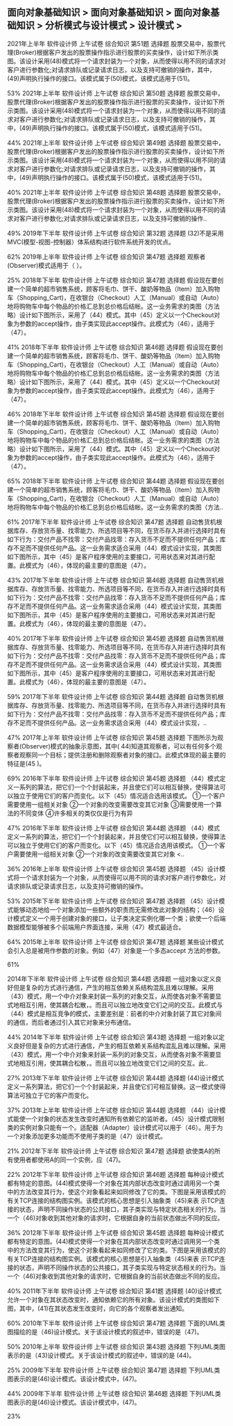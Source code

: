 ## 面向对象基础知识 > 面向对象基础知识 > 面向对象基础知识 > 分析模式与设计模式 > 设计模式 > 


  2021年上半年
   软件设计师
   上午试卷 综合知识	第51题
选择题	
股票交易中，股票代理(Broker)根据客户发出的股票操作指示进行股票的买卖操作，设计如下所示类图。该设计采用(48)模式将一个请求封装为一个对象，从而使得以用不同的请求对客户进行参数化;对请求排队或记录请求日志，以及支持可撤销的操作，其中，(49)声明执行操作的接口。该模式属于(50)模式，该模式适用于(51)。

53%
   2021年上半年
   软件设计师
   上午试卷 综合知识	第50题
选择题	
股票交易中，股票代理(Broker)根据客户发出的股票操作指示进行股票的买卖操作，设计如下所示类图。该设计采用(48)模式将一个请求封装为一个对象，从而使得以用不同的请求对客户进行参数化;对请求排队或记录请求日志，以及支持可撤销的操作，其中，(49)声明执行操作的接口。该模式属于(50)模式，该模式适用于(51)。

44%
   2021年上半年
   软件设计师
   上午试卷 综合知识	第49题
选择题	
股票交易中，股票代理(Broker)根据客户发出的股票操作指示进行股票的买卖操作，设计如下所示类图。该设计采用(48)模式将一个请求封装为一个对象，从而使得以用不同的请求对客户进行参数化;对请求排队或记录请求日志，以及支持可撤销的操作，其中，(49)声明执行操作的接口。该模式属于(50)模式，该模式适用于(51)。

40%
   2021年上半年
   软件设计师
   上午试卷 综合知识	第48题
选择题	
股票交易中，股票代理(Broker)根据客户发出的股票操作指示进行股票的买卖操作，设计如下所示类图。该设计采用(48)模式将一个请求封装为一个对象，从而使得以用不同的请求对客户进行参数化;对请求排队或记录请求日志，以及支持可撤销的操作..

49%
   2019年下半年
   软件设计师
   上午试卷 综合知识	第32题
选择题	
(32)不是采用MVC(模型-视图-控制器）体系结构进行软件系统开发的优点。

62%
   2019年上半年
   软件设计师
   上午试卷 综合知识	第47题
选择题	
观察者(Observer)模式适用于（ ）。

25%
   2018年下半年
   软件设计师
   上午试卷 综合知识	第47题
选择题	
假设现在要创建一个简单的超市销售系统，顾客将毛巾、饼干、酸奶等物品（Item）加入购物车（Shopping_Cart)，在收银台（Checkout）人工（Manual）或自动（Auto）地将购物车中每个物品的价格汇总到总价格后结帐。这一业务需求的类图（方法略）设计如下图所示，采用了（44）模式。其中（45）定义以一个Checkout对象为参数的accept操作，由子类实现此accept操作。此模式为（46），适用于（47）。

41%
   2018年下半年
   软件设计师
   上午试卷 综合知识	第46题
选择题	
假设现在要创建一个简单的超市销售系统，顾客将毛巾、饼干、酸奶等物品（Item）加入购物车（Shopping_Cart)，在收银台（Checkout）人工（Manual）或自动（Auto）地将购物车中每个物品的价格汇总到总价格后结帐。这一业务需求的类图（方法略）设计如下图所示，采用了（44）模式。其中（45）定义以一个Checkout对象为参数的accept操作，由子类实现此accept操作。此模式为（46），适用于（47）。

46%
   2018年下半年
   软件设计师
   上午试卷 综合知识	第45题
选择题	
假设现在要创建一个简单的超市销售系统，顾客将毛巾、饼干、酸奶等物品（Item）加入购物车（Shopping_Cart)，在收银台（Checkout）人工（Manual）或自动（Auto）地将购物车中每个物品的价格汇总到总价格后结帐。这一业务需求的类图（方法略）设计如下图所示，采用了（44）模式。其中（45）定义以一个Checkout对象为参数的accept操作，由子类实现此accept操作。此模式为（46），适用于（47）。

65%
   2018年下半年
   软件设计师
   上午试卷 综合知识	第44题
选择题	
假设现在要创建一个简单的超市销售系统，顾客将毛巾、饼干、酸奶等物品（Item）加入购物车（Shopping_Cart)，在收银台（Checkout）人工（Manual）或自动（Auto）地将购物车中每个物品的价格汇总到总价格后结帐。这一业务需求的类图（方法..

61%
   2017年下半年
   软件设计师
   上午试卷 综合知识	第47题
选择题	
自动售货机根据库存、存放货币量、找零能力、所选项目等不同，在货币存入并进行选择时具有如下行为：交付产品不找零：交付产品找零：存入货币不足而不提供任何产品；库存不足而不提供任何产品。这一业务需求适合采用（44）模式设计实现，其类图如下图所示，其中（45）是客户程序使用的主要接口，可用状态来对其进行配置。此模式为（46），体现的最主要的意图是（47）。

43%
   2017年下半年
   软件设计师
   上午试卷 综合知识	第46题
选择题	
自动售货机根据库存、存放货币量、找零能力、所选项目等不同，在货币存入并进行选择时具有如下行为：交付产品不找零：交付产品找零：存入货币不足而不提供任何产品；库存不足而不提供任何产品。这一业务需求适合采用（44）模式设计实现，其类图如下图所示，其中（45）是客户程序使用的主要接口，可用状态来对其进行配置。此模式为（46），体现的最主要的意图是（47）。

40%
   2017年下半年
   软件设计师
   上午试卷 综合知识	第45题
选择题	
自动售货机根据库存、存放货币量、找零能力、所选项目等不同，在货币存入并进行选择时具有如下行为：交付产品不找零：交付产品找零：存入货币不足而不提供任何产品；库存不足而不提供任何产品。这一业务需求适合采用（44）模式设计实现，其类图如下图所示，其中（45）是客户程序使用的主要接口，可用状态来对其进行配置。此模式为（46），体现的最主要的意图是（47）。

59%
   2017年下半年
   软件设计师
   上午试卷 综合知识	第44题
选择题	
自动售货机根据库存、存放货币量、找零能力、所选项目等不同，在货币存入并进行选择时具有如下行为：交付产品不找零：交付产品找零：存入货币不足而不提供任何产品；库存不足而不提供任何产品。这一业务需求适合采用（44）模式设计实现，..

47%
   2017年上半年
   软件设计师
   上午试卷 综合知识	第45题
选择题	
下图所示为观察者(Observer)模式的抽象示意图，其中( 44)知道其观察者，可以有任何多个观察者观察同一个目标；提供注册和删除观察者对象的接口。此模式体现的最主要的特征是(45 )。

69%
   2016年下半年
   软件设计师
   上午试卷 综合知识	第45题
选择题	
（44）模式定义一系列的算法，把它们一个个封装起来，并且使它们可以相互替换，使得算法可以独立于使用它们的客户而变化。以下（45）情况适合选用该模式。
①一个客户需要使用一组相关对象
②一个对象的改变需要改变其它对象
③需要使用一个算法的不同变体
④许多相关的类仅仅是行为有异

47%
   2016年下半年
   软件设计师
   上午试卷 综合知识	第44题
选择题	
（44）模式定义一系列的算法，把它们一个个封装起来，并且使它们可以相互替换，使得算法可以独立于使用它们的客户而变化。以下（45）情况适合选用该模式。
①一个客户需要使用一组相关对象
②一个对象的改变需要改变其它对象 <..

36%
   2016年上半年
   软件设计师
   上午试卷 综合知识	第45题
选择题	
（45）设计模式将一个请求封装为一个对象，从而使得可以用不同的请求对客户进行参数化，对请求排队或记录请求日志，以及支持可撤销的操作。

53%
   2015年下半年
   软件设计师
   上午试卷 综合知识	第47题
选择题	
（45）设计模式能够动态地给一个对象添加一些额外的职责而无需修改此对象的结构；（46）设计模式定义一个用于创建对象的接口，让子类决定实例化哪一个类；欲使一个后端数据模型能够被多个前端用户界面连接，采用（47）模式最适合。

64%
   2015年上半年
   软件设计师
   上午试卷 综合知识	第47题
选择题	
某些设计模式会引入总是被用作参数的对象。例如（47）对象是一个多态accept 方法的参数。

61%


  2014年下半年
   软件设计师
   上午试卷 综合知识	第44题
选择题	
一组对象以定义良好但是复杂的方式进行通信，产生的相互依赖关系结构混乱且难以理解。采用（43）模式，用一个中介对象来封装一系列的对象交互，从而使各对象不需要显式地相互引用，使其耦合松散，。而且可以独立地改变它们之间的交互。此模式与（44）模式是相互竞争的模式，主要差别是：前者的中介对象封装了其它对象间的通信，而后者通过引入其它对象来分布通信。

44%
   2014年下半年
   软件设计师
   上午试卷 综合知识	第43题
选择题	
一组对象以定义良好但是复杂的方式进行通信，产生的相互依赖关系结构混乱且难以理解。采用（43）模式，用一个中介对象来封装一系列的对象交互，从而使各对象不需要显式地相互引用，使其耦合松散，。而且可以独立地改变它们之间的交互。此..

27%
   2013年下半年
   软件设计师
   上午试卷 综合知识	第44题
选择题	
(44)设计模式定义一系列算法，把它们一个个封装起来，并且使它们可相互替换。这一模式使得算法可独立于它的客户而变化。

37%
   2013年上半年
   软件设计师
   上午试卷 综合知识	第44题
选择题	
（44）设计模式能使一个对象的状态发生改变时通知所有依赖它的监听者。（45）设计模式限制类的实例对象只能有一个。适配器（Adapter）设计模式可以用于（46）。用于为一个对象添加更多功能而不使用子类的是（47）设计模式。

21%
   2012年下半年
   软件设计师
   上午试卷 综合知识	第47题
选择题	
欲使类A的所有使用者都使用A的同一个实例，应（47)。

22%
   2012年下半年
   软件设计师
   上午试卷 综合知识	第46题
选择题	
每种设计模式都有特定的意图。(44)模式使得一个对象在其内部状态改变时通过调用另一个类中的方法改变其行为，使这个对象看起来如同修改了它的类。下图是采用该模式的有关TCP连接的结构图实例。该模式的核心思想是引入抽象类（45)来表 示TCP连接的状态，声明不同操作状态的公共接口，其子类实现与特定状态相关的行为。当一个（46)对象收到其他对象的请求时，它根据自身的当前状态做出不同的反应。

36%
   2012年下半年
   软件设计师
   上午试卷 综合知识	第45题
选择题	
每种设计模式都有特定的意图。(44)模式使得一个对象在其内部状态改变时通过调用另一个类中的方法改变其行为，使这个对象看起来如同修改了它的类。下图是采用该模式的有关TCP连接的结构图实例。该模式的核心思想是引入抽象类（45)来表 示TCP连接的状态，声明不同操作状态的公共接口，其子类实现与特定状态相关的行为。当一个（46)对象收到其他对象的请求时，它根据自身的当前状态做出不同的反应。

40%
   2011年下半年
   软件设计师
   上午试卷 综合知识	第41题
选择题	
(40)设计模式允许一个对象在其状态改变时，通知依赖它的所有对象。该设计模式的类图如下图，其中，(41)在其状态发生改变时，向它的各个观察者发出通知。


60%
   2010年下半年
   软件设计师
   上午试卷 综合知识	第47题
选择题	
下面的UML类图描绘的是（46)设计模式。关于该设计模式的叙述中，错误的是（47)。


50%
   2010年上半年
   软件设计师
   上午试卷 综合知识	第43题
选择题	
下列UML类图表示的是（43)设计模式。关于该设计模式的叙述中，错误的是 (44)。

25%
   2009年下半年
   软件设计师
   上午试卷 综合知识	第47题
选择题	
下列UML类图表示的是(46)设计模式。该设计模式中，(47)。


44%
   2009年下半年
   软件设计师
   上午试卷 综合知识	第46题
选择题	
下列UML类图表示的是(46)设计模式。该设计模式中，(47)。


23%